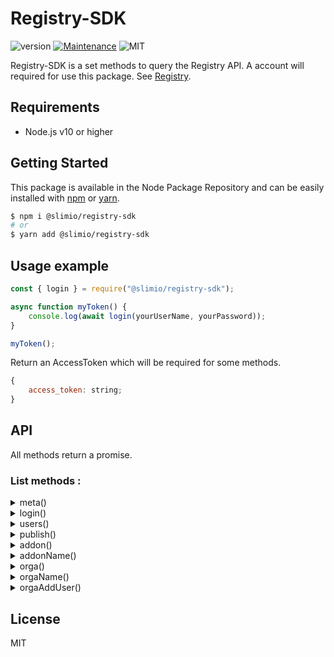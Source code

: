 # Registry-SDK
![version](https://img.shields.io/badge/version-0.1.0-blue.svg)
[![Maintenance](https://img.shields.io/badge/Maintained%3F-yes-green.svg)](https://github.com/SlimIO/is/commit-activity)
![MIT](https://img.shields.io/github/license/mashape/apistatus.svg)

Registry-SDK is a set methods to query the Registry API. A account will required for use this package. See [Registry](https://github.com/SlimIO/Registry).

## Requirements
- Node.js v10 or higher

## Getting Started

This package is available in the Node Package Repository and can be easily installed with [npm](https://docs.npmjs.com/getting-started/what-is-npm) or [yarn](https://yarnpkg.com).

```bash
$ npm i @slimio/registry-sdk
# or
$ yarn add @slimio/registry-sdk
```

## Usage example
```js
const { login } = require("@slimio/registry-sdk");

async function myToken() {
    console.log(await login(yourUserName, yourPassword));
}

myToken();
```
Return an AccessToken which will be required for some methods.
```js
{
    access_token: string;
}
```

## API
All methods return a promise.

### List methods :

<details><summary>meta()</summary>
    
</details>

<details><summary>login()</summary>

</details>

<details><summary>users()</summary>

</details>

<details><summary>publish()</summary>

</details>

<details><summary>addon()</summary>

</details>

<details><summary>addonName()</summary>

</details>

<details><summary>orga()</summary>

</details>

<details><summary>orgaName()</summary>

</details>

<details><summary>orgaAddUser()</summary>

</details>

## License
MIT
